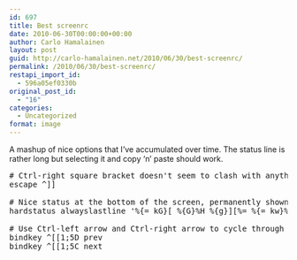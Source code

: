 ```yaml
---
id: 697
title: Best screenrc
date: 2010-06-30T00:00:00+00:00
author: Carlo Hamalainen
layout: post
guid: http://carlo-hamalainen.net/2010/06/30/best-screenrc/
permalink: /2010/06/30/best-screenrc/
restapi_import_id:
  - 596a05ef0330b
original_post_id:
  - "16"
categories:
  - Uncategorized
format: image
---
```

A mashup of nice options that I&#8217;ve accumulated over time. The status line is rather long but selecting it and copy &#8216;n&#8217; paste should work.

<pre># Ctrl-right square bracket doesn't seem to clash with anything:
escape ^]]

# Nice status at the bottom of the screen, permanently shown:
hardstatus alwayslastline '%{= kG}[ %{G}%H %{g}][%= %{= kw}%?%-Lw%?%{r}(%{W}%n*%f%t%?(%u)%?%{r})%{w}%?%+Lw%?%?%= %{g}][%{B} %d/%m %{W}%c %{g}]'

# Use Ctrl-left arrow and Ctrl-right arrow to cycle through windows.
bindkey ^[[1;5D prev
bindkey ^[[1;5C next
</pre>